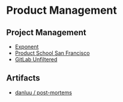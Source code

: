 # Product Management

## Project Management

- [Exponent](https://www.youtube.com/c/ExponentTV)
- [Product School San Francisco](https://www.youtube.com/c/ProductSchoolSanFrancisco)
- [GitLab Unfiltered](https://www.youtube.com/c/GitLabUnfiltered)

## Artifacts

- [danluu / post-mortems](https://github.com/danluu/post-mortems)
